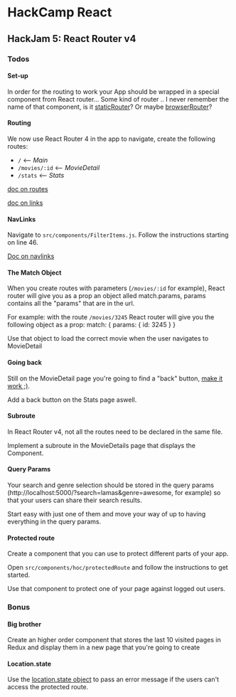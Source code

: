 # HackCamp React

## HackJam 5: React Router v4
### Todos
#### Set-up
In order for the routing to work your App should be wrapped in a special component from React router... Some kind of router .. I never remember the name of that component, is it [staticRouter](https://github.com/ReactTraining/react-router/blob/master/packages/react-router/docs/api/StaticRouter.md)? Or maybe [browserRouter](https://github.com/ReactTraining/react-router/blob/master/packages/react-router-dom/docs/api/BrowserRouter.md)?

#### Routing
We now use React Router 4 in the app to navigate, create the following routes:
- `/` <-- *Main*
- `/movies/:id` <-- *MovieDetail*
- `/stats` <-- *Stats*

[doc on routes](https://github.com/ReactTraining/react-router/blob/master/packages/react-router/docs/api/Route.md)


[doc on links](https://github.com/ReactTraining/react-router/blob/master/packages/react-router-dom/docs/api/Link.md)

#### NavLinks
Navigate to `src/components/FilterItems.js`. Follow the instructions starting on line 46.

[Doc on navlinks](https://github.com/ReactTraining/react-router/blob/master/packages/react-router-dom/docs/api/NavLink.md)

#### The Match Object
When you create routes with parameters (`/movies/:id` for example), React router will give you as a prop an object alled match.params, params contains all the "params" that are in the url.

For example: with the route `/movies/3245` React router will give you the following object as a prop:
match: {
  params: {
    id: 3245
  }
}

Use that object to load the correct movie when the user navigates to MovieDetail

#### Going back
Still on the MovieDetail page you're going to find a "back" button, [make it work ;)](https://github.com/ReactTraining/react-router/blob/master/packages/react-router/docs/api/history.md).

Add a back button on the Stats page aswell.

#### Subroute
In React Router v4, not all the routes need to be declared in the same file.

Implement a subroute in the MovieDetails page that displays the *__<MovieComments />__* Component.

#### Query Params
Your search and genre selection should be stored in the query params (http://localhost:5000/?search=lamas&genre=awesome, for example) so that your users can share their search results.

Start easy with just one of them and move your way of up to having everything in the query params.

#### Protected route
Create a component that you can use to protect different parts of your app.

Open `src/components/hoc/protectedRoute` and follow the instructions to get started.

Use that component to protect one of your page against logged out users.

### Bonus
#### Big brother
Create an higher order component that stores the last 10 visited pages in Redux and display them in a new page that you're going to create

#### Location.state
Use the [location.state object](https://github.com/ReactTraining/react-router/blob/master/packages/react-router/docs/api/location.md) to pass an error message if the users can't access the protected route.
